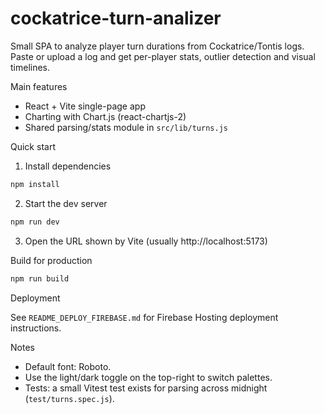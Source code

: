 # cockatrice-turn-analizer

Small SPA to analyze player turn durations from Cockatrice/Tontis logs. Paste or upload a log and get per-player stats, outlier detection and visual timelines.

Main features

- React + Vite single-page app
- Charting with Chart.js (react-chartjs-2)
- Shared parsing/stats module in `src/lib/turns.js`

Quick start

1. Install dependencies

```powershell
npm install
```

2. Start the dev server

```powershell
npm run dev
```

3. Open the URL shown by Vite (usually http://localhost:5173)

Build for production

```powershell
npm run build
```

Deployment

See `README_DEPLOY_FIREBASE.md` for Firebase Hosting deployment instructions.

Notes

- Default font: Roboto.
- Use the light/dark toggle on the top-right to switch palettes.
- Tests: a small Vitest test exists for parsing across midnight (`test/turns.spec.js`).

